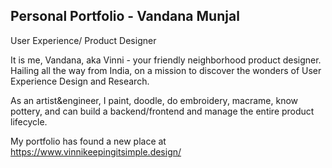 ## Personal Portfolio - Vandana Munjal
User Experience/ Product Designer

It is me, Vandana, aka Vinni - your friendly neighborhood product designer. Hailing all the way from India, on a mission to discover the wonders of User Experience Design and Research.

As an artist&engineer, I paint, doodle, do embroidery, macrame, know pottery, and can build a backend/frontend and manage the entire product lifecycle.

My portfolio has found a new place at https://www.vinnikeepingitsimple.design/
